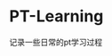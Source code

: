 






















































































































































































# PT-Learning
记录一些日常的pt学习过程
